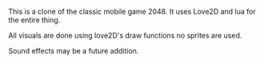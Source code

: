 This is a clone of the classic mobile game 2048.
It uses Love2D and lua for the entire thing.

All visuals are done using love2D's draw functions
no sprites are used.

Sound effects may be a future addition.